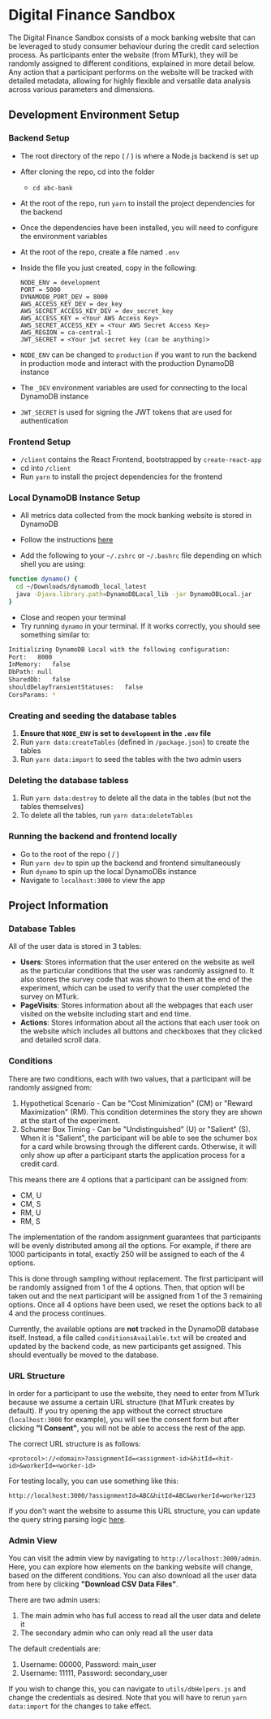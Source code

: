 # Digital Finance Sandbox

The Digital Finance Sandbox consists of a mock banking website that can be leveraged to study consumer behaviour during the credit card selection process. As participants enter the website (from MTurk), they will be randomly assigned to different conditions, explained in more detail below. Any action that a participant performs on the website will be tracked with detailed metadata, allowing for highly flexible and versatile data analysis across various parameters and dimensions.

## Development Environment Setup

### Backend Setup

- The root directory of the repo ( / ) is where a Node.js backend is set up
- After cloning the repo, cd into the folder
  - `cd abc-bank`
- At the root of the repo, run `yarn` to install the project dependencies for the backend
- Once the dependencies have been installed, you will need to configure the environment variables
- At the root of the repo, create a file named `.env`
- Inside the file you just created, copy in the following:

  ```
  NODE_ENV = development
  PORT = 5000
  DYNAMODB_PORT_DEV = 8000
  AWS_ACCESS_KEY_DEV = dev_key
  AWS_SECRET_ACCESS_KEY_DEV = dev_secret_key
  AWS_ACCESS_KEY = <Your AWS Access Key>
  AWS_SECRET_ACCESS_KEY = <Your AWS Secret Access Key>
  AWS_REGION = ca-central-1
  JWT_SECRET = <Your jwt secret key (can be anything)>
  ```

- `NODE_ENV` can be changed to `production` if you want to run the backend in production mode and interact with the production DynamoDB instance
- The `_DEV` environment variables are used for connecting to the local DynamoDB instance
- `JWT_SECRET` is used for signing the JWT tokens that are used for authentication

### Frontend Setup

- `/client` contains the React Frontend, bootstrapped by `create-react-app`
- cd into `/client`
- Run `yarn` to install the project dependencies for the frontend

### Local DynamoDB Instance Setup

- All metrics data collected from the mock banking website is stored in DynamoDB

- Follow the instructions [here](https://docs.aws.amazon.com/amazondynamodb/latest/developerguide/DynamoDBLocal.DownloadingAndRunning.html#DynamoDBLocal.DownloadingAndRunning.title)

- Add the following to your `~/.zshrc` or `~/.bashrc` file depending on which shell you are using:

```bash
function dynamo() {
  cd ~/Downloads/dynamodb_local_latest
  java -Djava.library.path=DynamoDBLocal_lib -jar DynamoDBLocal.jar
}
```

- Close and reopen your terminal
- Try running `dynamo` in your terminal. If it works correctly, you should see something similar to:

```bash
Initializing DynamoDB Local with the following configuration:
Port:	8000
InMemory:	false
DbPath:	null
SharedDb:	false
shouldDelayTransientStatuses:	false
CorsParams:	*
```

### Creating and seeding the database tables

1. **Ensure that `NODE_ENV` is set to `development` in the `.env` file**
2. Run `yarn data:createTables` (defined in `/package.json`) to create the tables
3. Run `yarn data:import` to seed the tables with the two admin users

### Deleting the database tabless

1. Run `yarn data:destroy` to delete all the data in the tables (but not the tables themselves)
2. To delete all the tables, run `yarn data:deleteTables`

### Running the backend and frontend locally

- Go to the root of the repo ( / )
- Run `yarn dev` to spin up the backend and frontend simultaneously
- Run `dynamo` to spin up the local DynamoDBs instance
- Navigate to `localhost:3000` to view the app

## Project Information

### Database Tables

All of the user data is stored in 3 tables:

- **Users**: Stores information that the user entered on the website as well as the particular conditions that the user was randomly assigned to. It also stores the survey code that was shown to them at the end of the experiment, which can be used to verify that the user completed the survey on MTurk.
- **PageVisits**: Stores information about all the webpages that each user visited on the website including start and end time.
- **Actions**: Stores information about all the actions that each user took on the website which includes all buttons and checkboxes that they clicked and detailed scroll data.

### Conditions

There are two conditions, each with two values, that a participant will be randomly assigned from:

1. Hypothetical Scenario - Can be "Cost Minimization" (CM) or "Reward Maximization" (RM). This condition determines the story they are shown at the start of the experiment.
2. Schumer Box Timing - Can be "Undistinguished" (U) or "Salient" (S). When it is "Salient", the participant will be able to see the schumer box for a card while browsing through the different cards. Otherwise, it will only show up after a participant starts the application process for a credit card.

This means there are 4 options that a participant can be assigned from:

- CM, U
- CM, S
- RM, U
- RM, S

The implementation of the random assignment guarantees that participants will be evenly distributed among all the options. For example, if there are 1000 participants in total, exactly 250 will be assigned to each of the 4 options.

This is done through sampling without replacement. The first participant will be randomly assigned from 1 of the 4 options. Then, that option will be taken out and the next participant will be assigned from 1 of the 3 remaining options. Once all 4 options have been used, we reset the options back to all 4 and the process continues.

Currently, the available options are **not** tracked in the DynamoDB database itself. Instead, a file called `conditionsAvailable.txt` will be created and updated by the backend code, as new participants get assigned. This should eventually be moved to the database.

### URL Structure

In order for a participant to use the website, they need to enter from MTurk because we assume a certain URL structure (that MTurk creates by default). If you try opening the app without the correct structure (`localhost:3000` for example), you will see the consent form but after clicking **"I Consent"**, you will not be able to access the rest of the app.

The correct URL structure is as follows:

`<protocol>://<domain>?assignmentId=<assignment-id>&hitId=<hit-id>&workerId=<worker-id>`

For testing locally, you can use something like this:

`http://localhost:3000/?assignmentId=ABC&hitId=ABC&workerId=worker123`

If you don't want the website to assume this URL structure, you can update the query string parsing logic [here](https://github.com/BEARSandbox/digital-finance-sandbox/blob/5c4e1f5d5c1bd4222425593edcb2ad6c59e64f37/client/src/root.jsx#L105).

### Admin View

You can visit the admin view by navigating to `http://localhost:3000/admin`. Here, you can explore how elements on the banking website will change, based on the different conditions. You can also download all the user data from here by clicking **"Download CSV Data Files"**.

There are two admin users:

1. The main admin who has full access to read all the user data and delete it
2. The secondary admin who can only read all the user data

The default credentials are:

1. Username: 00000, Password: main_user
2. Username: 11111, Password: secondary_user

If you wish to change this, you can navigate to `utils/dbHelpers.js` and change the credentials as desired. Note that you will have to rerun `yarn data:import` for the changes to take effect.
